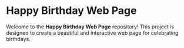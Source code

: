 # Happy Birthday Web Page

Welcome to the **Happy Birthday Web Page** repository! This project is designed to create a beautiful and interactive web page for celebrating birthdays.

